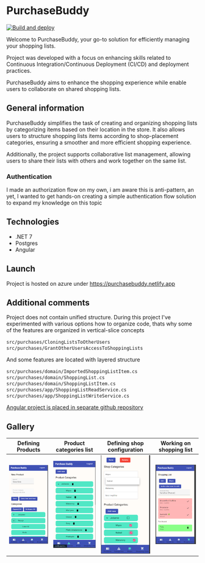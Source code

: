 # PurchaseBuddy
[![Build and deploy](https://github.com/Shakkozu/PurchaseBuddy/actions/workflows/PurchaseBuddy.yml/badge.svg?branch=master)](https://github.com/Shakkozu/PurchaseBuddy/actions/workflows/PurchaseBuddy.yml)

Welcome to PurchaseBuddy, your go-to solution for efficiently managing your shopping lists.

Project was developed with a focus on enhancing skills related to Continuous Integration/Continuous Deployment (CI/CD) and deployment practices.

PurchaseBuddy aims to enhance the shopping experience while enable users to collaborate on shared shopping lists.

## General information

PurchaseBuddy simplifies the task of creating and organizing shopping lists by categorizing items based on their location in the store.
It also allows users to structure shopping lists items according to shop-placement categories, ensuring a smoother and more efficient shopping experience.

Additionally, the project supports collaborative list management, allowing users to share their lists with others and work together on the same list.

### Authentication

I made an authorization flow on my own, i am aware this is anti-pattern, an yet, I wanted to get hands-on creating a simple authentication flow solution to expand my knowledge on this topic

## Technologies

- .NET 7
- Postgres
- Angular

## Launch

Project is hosted on azure under https://purchasebuddy.netlify.app

## Additional comments

Project does not contain unified structure.
During this project I've experimented with various options how to organize code, thats why some of the features are organized in vertical-slice concepts
```
src/purchases/CloningListsToOtherUsers
src/purchases/GrantOtherUsersAccessToShoppingLists
```
And some features are located with layered structure
```
src/purchases/domain/ImportedShoppingListItem.cs
src/purchases/domain/ShoppingList.cs
src/purchases/domain/ShoppingListItem.cs
src/purchases/app/ShoppingListReadService.cs
src/purchases/app/ShoppingListWriteService.cs
```


[Angular project is placed in separate github repository](https://github.com/Shakkozu/PurchaseBuddy.AngularUI)


## Gallery
|Defining Products|Product categories list|Defining shop configuration | Working on shopping list|
|-|-|-|-|
![defining-new-product-image](/docs/defining-new-product.png)|![categories-list](docs/categories-list.png)|![shop-categories-organization](docs/shop-categories-organization.png)|![list-modification-image](docs/list-modification.png)

 
 
 

 
